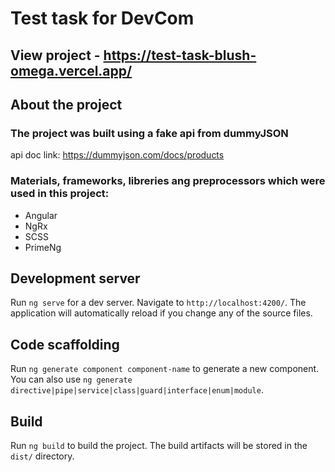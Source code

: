 # Test task for DevCom
## View project - https://test-task-blush-omega.vercel.app/


## About the project
### The project was built using a fake api from dummyJSON
api doc link: https://dummyjson.com/docs/products

### Materials, frameworks, libreries ang preprocessors which were used in this project:
- Angular
- NgRx
- SCSS
- PrimeNg


## Development server

Run `ng serve` for a dev server. Navigate to `http://localhost:4200/`. The application will automatically reload if you change any of the source files.

## Code scaffolding

Run `ng generate component component-name` to generate a new component. You can also use `ng generate directive|pipe|service|class|guard|interface|enum|module`.

## Build

Run `ng build` to build the project. The build artifacts will be stored in the `dist/` directory.

